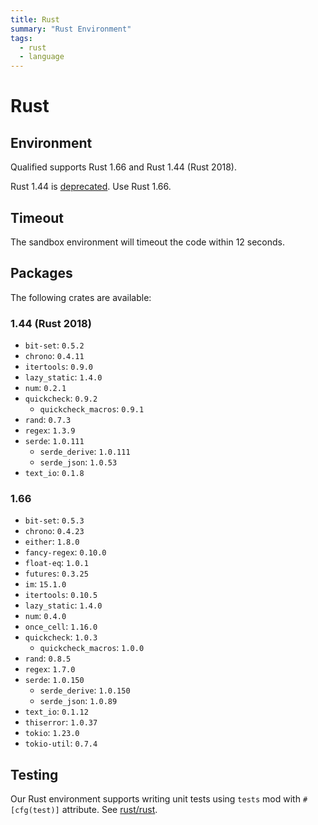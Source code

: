 ```yaml
---
title: Rust
summary: "Rust Environment"
tags:
  - rust
  - language
---
```


# Rust

## Environment

Qualified supports Rust 1.66 and Rust 1.44 (Rust 2018).

Rust 1.44 is [deprecated](/creating-content/challenges/upgrading-language-versions/#deprecation-process). Use Rust 1.66.

## Timeout

The sandbox environment will timeout the code within 12 seconds.

## Packages

The following crates are available:

### 1.44 (Rust 2018)

- `bit-set`: `0.5.2`
- `chrono`: `0.4.11`
- `itertools`: `0.9.0`
- `lazy_static`: `1.4.0`
- `num`: `0.2.1`
- `quickcheck`: `0.9.2`
  - `quickcheck_macros`: `0.9.1`
- `rand`: `0.7.3`
- `regex`: `1.3.9`
- `serde`: `1.0.111`
  - `serde_derive`: `1.0.111`
  - `serde_json`: `1.0.53`
- `text_io`: `0.1.8`

### 1.66

- `bit-set`: `0.5.3`
- `chrono`: `0.4.23`
- `either`: `1.8.0`
- `fancy-regex`: `0.10.0`
- `float-eq`: `1.0.1`
- `futures`: `0.3.25`
- `im`: `15.1.0`
- `itertools`: `0.10.5`
- `lazy_static`: `1.4.0`
- `num`: `0.4.0`
- `once_cell`: `1.16.0`
- `quickcheck`: `1.0.3`
  - `quickcheck_macros`: `1.0.0`
- `rand`: `0.8.5`
- `regex`: `1.7.0`
- `serde`: `1.0.150`
  - `serde_derive`: `1.0.150`
  - `serde_json`: `1.0.89`
- `text_io`: `0.1.12`
- `thiserror`: `1.0.37`
- `tokio`: `1.23.0`
- `tokio-util`: `0.7.4`

## Testing

Our Rust environment supports writing unit tests using `tests` mod with
`#[cfg(test)]` attribute. See [rust/rust](/reference/languages/rust/rust).
